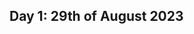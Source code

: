 **Day 1: 29th of August 2023**
-------------------

 <!--- **Schedule**

|     Topic     |   Documents    |    Videos    |
| ------------- | ------------- | ------------- | 
| Origin of MR Signal / Magnetization  | CMR Physics for Clinicans Part I -pages: 2,3 | Video 1 (complete), Video 2 (complete)|
|  T1/T2/T2* Relaxation  | CMR Physics for Clinicans Part I - pages: 4,5,6  |  Video 3 (complete), Video 4 (complete) |
|  Image weighting / T1W / T2W / PD  |  CMR Physics for Clinicans Part I - pages: 13,14,15 | Video 5 (0:00-9:00)|
|  Spin Echo / Gradient Echo / EPI |  CMR Physics for Clinicans Part I - pages: 7, 8 | Video 6 (complete), Video 7 (complete), Video 8 (complete) |
| Gradients / Spatial Localization / Slice / Phase / Readout  |   CMR Physics for Clinicans Part I - pages: 8, 9, 10, 11 | Video 5 (complete) |
|  Image reconstruction / K-space / Parallel Imaging  | CMR Physics for Clinicans Part I - pages: 10, 12 <br> K-Space in the Clinic - pages: 145-159 |   Video 9 (complete)   |

----------------------------
**Documents**

1. 

**Videos** 
1. 

   
 

----------------------------
**References:**
1. 

----------------------------
--->
